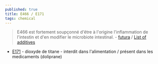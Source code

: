 ```yaml
---
published: true
title: E466 / E171
tags: chemical
---
```

> E466 est fortement soupçonné d'être à l'origine l'inflammation de l'intestin et d'en modifier le microbiote intestinal. - [futura](https://www.futura-sciences.com/sante/actualites/microbiotes-microbiote-cet-additif-alimentaire-serait-lie-maladies-inflammatoires-chroniques-intestin-95563/) / [List of additives](https://world.openfoodfacts.org/additives)

- [E171](https://youtu.be/DxH80gLj8OQ?t=203) - dioxyde de titane - interdit dans l'alimentation / présent dans les medicaments (doliprane)
